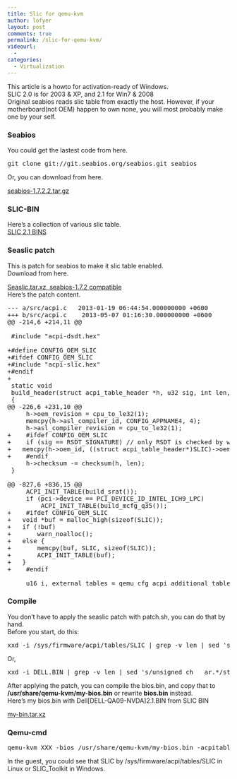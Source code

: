 ```yaml
---
title: Slic for qemu-kvm
author: lofyer
layout: post
comments: true
permalink: /slic-for-qemu-kvm/
videourl:
  - 
categories:
  - Virtualization
---
```

This article is a howto for activation-ready of Windows.  
SLIC 2.0 is for 2003 & XP, and 2.1 for Win7 & 2008  
Original seabios reads slic table from exactly the host. However, if your motherboard(not OEM) happen to own none, you will most probably make one by your self.

### Seabios

You could get the lastest code from here.

<pre>git clone git://git.seabios.org/seabios.git seabios</pre>

Or, you can download from here.

<a href="http://code.coreboot.org/p/seabios/downloads/get/seabios-1.7.2.2.tar.gz" title="seabios-1.7.2.2.tar.gz" target="_blank">seabios-1.7.2.2.tar.gz</a>

### SLIC-BIN

Here&#8217;s a collection of various slic table.  
<a href="http://blog.lofyer.org/slic-for-qemu-kvm/slic-2-1-bins/" rel="attachment wp-att-3483">SLIC 2.1 BINS</a>

### Seaslic patch

This is patch for seabios to make it slic table enabled.  
Download from here.

<a href="https://cloud.lofyer.org/public.php?service=files&#038;t=3aa0db051506d88bce8e6d03d621f47e" title="Seaslic.tar.xz" target="_blank">Seaslic.tar.xz, seabios-1.7.2 compatible</a>  
Here&#8217;s the patch content.

<pre>--- a/src/acpi.c	2013-01-19 06:44:54.000000000 +0600
+++ b/src/acpi.c	2013-05-07 01:16:30.000000000 +0600
@@ -214,6 +214,11 @@

 #include "acpi-dsdt.hex"

+#define CONFIG_OEM_SLIC
+#ifdef CONFIG_OEM_SLIC
+#include "acpi-slic.hex"
+#endif
+
 static void
 build_header(struct acpi_table_header *h, u32 sig, int len, u8 rev)
 {
@@ -226,6 +231,10 @@
     h->oem_revision = cpu_to_le32(1);
     memcpy(h->asl_compiler_id, CONFIG_APPNAME4, 4);
     h->asl_compiler_revision = cpu_to_le32(1);
+    #ifdef CONFIG_OEM_SLIC
+    if (sig == RSDT_SIGNATURE) // only RSDT is checked by win7 &#038; vista
+	memcpy(h->oem_id, ((struct acpi_table_header*)SLIC)->oem_id, 14);
+    #endif
     h->checksum -= checksum(h, len);
 }

@@ -827,6 +836,15 @@
     ACPI_INIT_TABLE(build_srat());
     if (pci->device == PCI_DEVICE_ID_INTEL_ICH9_LPC)
         ACPI_INIT_TABLE(build_mcfg_q35());
+    #ifdef CONFIG_OEM_SLIC
+	void *buf = malloc_high(sizeof(SLIC));
+	if (!buf)
+	    warn_noalloc();
+	else {
+	    memcpy(buf, SLIC, sizeof(SLIC));
+	    ACPI_INIT_TABLE(buf);
+	}
+    #endif

     u16 i, external_tables = qemu_cfg_acpi_additional_tables();</pre>

### Compile

You don&#8217;t have to apply the seaslic patch with patch.sh, you can do that by hand.  
Before you start, do this:

<pre>xxd -i /sys/firmware/acpi/tables/SLIC | grep -v len | sed 's/unsigned ch   ar.*/static char SLIC[] = {/' > seabios.submodule/src/acpi-slic.hex</pre>

Or,

<pre>xxd -i DELL.BIN | grep -v len | sed 's/unsigned ch   ar.*/static char SLIC[] = {/' > seabios.submodule/src/acpi-slic.hex</pre>

After applying the patch, you can compile the bios.bin, and copy that to **/usr/share/qemu-kvm/my-bios.bin** or rewrite **bios.bin** instead.  
Here&#8217;s my bios.bin with Dell[DELL-QA09-NVDA]2.1.BIN from SLIC BIN

<a href="https://cloud.lofyer.org/public.php?service=files&#038;t=996a37a5726b448b81802d641774504f" title="my-bin.tar.xz" target="_blank">my-bin.tar.xz</a>

### Qemu-cmd

<pre>qemu-kvm XXX -bios /usr/share/qemu-kvm/my-bios.bin -acpitable file=Dell[DELL-QA09-NVDA]2.1.BIN</pre>

In the guest, you could see that SLIC by /sys/firmware/acpi/tables/SLIC in Linux or SLIC_Toolkit in Windows.